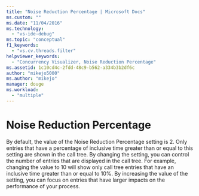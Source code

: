 ```yaml
---
title: "Noise Reduction Percentage | Microsoft Docs"
ms.custom: ""
ms.date: "11/04/2016"
ms.technology: 
  - "vs-ide-debug"
ms.topic: "conceptual"
f1_keywords: 
  - "vs.cv.threads.filter"
helpviewer_keywords: 
  - "Concurrency Visualizer, Noise Reduction Percentage"
ms.assetid: 1c10cd4c-2fdd-48c9-b562-a334b3b2df6c
author: "mikejo5000"
ms.author: "mikejo"
manager: douge
ms.workload: 
  - "multiple"
---
```

# Noise Reduction Percentage
By default, the value of the Noise Reduction Percentage setting is 2. Only entries that have a percentage of inclusive time greater than or equal to this setting are shown in the call tree. By changing the setting, you can control the number of entries that are displayed in the call tree. For example, changing the value to 10 will show only call tree entries that have an inclusive time greater than or equal to 10%. By increasing the value of the setting, you can focus on entries that have larger impacts on the performance of your process.